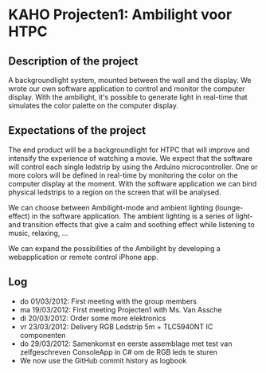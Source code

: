 # KAHO Projecten1: Ambilight voor HTPC

## Description of the project
A backgroundlight system, mounted between the wall and the display. We wrote our own software application to control and monitor the computer display. With the ambilight, it's possible to generate light in real-time that simulates the color palette on the computer display.

## Expectations of the project
The end product will be a backgroundlight for HTPC that will improve and intensify the experience of watching a movie. We expect that the software will control each single ledstrip by using the Arduino microcontroller. One or more colors will be defined in real-time by monitoring the color on the computer display at the moment. With the software application we can bind physical ledstrips to a region on the screen that will be analysed. 

We can choose between Ambilight-mode and ambient lighting (lounge-effect) in the software application. The ambient lighting is a series of light- and transition effects that give a calm and soothing effect while listening to music, relaxing, ...

We can expand the possibilities of the Ambilight by developing a webapplication or remote control iPhone app.

## Log
* do 01/03/2012: First meeting with the group members
* ma 19/03/2012: First meeting Projecten1 with Ms. Van Assche
* di 20/03/2012: Order some more elektronics
* vr 23/03/2012: Delivery RGB Ledstrip 5m + TLC5940NT IC componenten
* do 29/03/2012: Samenkomst en eerste assemblage met test van zelfgeschreven ConsoleApp in C# om de RGB leds te sturen
* We now use the GitHub commit history as logbook